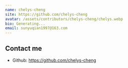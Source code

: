 ```yaml
---
name: chelys-cheng
site: https://github.com/chelys-cheng
avatar: /assets/contributors/chelys-cheng/chelys.webp
bio: Generating...
email: sunyuqian1997@163.com
---
```


## Contact me

- Github: <https://github.com/chelys-cheng>
